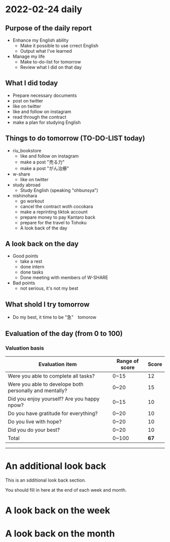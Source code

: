# 2022-02-24 daily 

## Purpose of the daily report
- Enhance my English ability
  - Make it possible to use crrect English
  - Output what I've learned
- Manage my life
  - Make to-do-list for tomorrow
  - Review what I did on that day
 
## What I did today
- Prepare necessary documents
- post on twitter
- like on twitter
- like and follow on instagram
- read through the contract
- make a plan for studying English

## Things to do tomorrow (TO-DO-LIST today)
- riu_bookstore
  - like and follow on instagram
  - make a post "売る力"
  - make a post "がん治療"
- w-share
  - like on twitter
- study abroad
  - Study English (speaking "ohbunsya")
- nishinohara
  - go workout
  - cancel the contract woth cocokara
  - make a reprinting tiktok account
  - prepare money to pay Kantaro back
  - prepare for the travel to Tohoku
  - A look back of the day

## A look back on the day
- Good points
  - take a rest
  - done intern
  - done tasks
  - Done meeting with members of W-SHARE
- Bad points
  - not serious, it's not my best

## What shold I try tomorrow
- Do my best, it time to be "急"　tomorow

## Evaluation of the day (from 0 to 100)
### Valuation basis
|Evaluation item|Range of score|Score|
|---------------|--------------|-----|
|Were you able to complete all tasks?|0~15|12|
|Were you able to develope both personally and mentally?|0~20|15|
|Did you enjoy yourself? Are you happy npow?|0~15|10|
|Do you have gratitude for everything?|0~20|10|
|Do you live with hope?|0~20|10|
|Did you do your best?|0~20|10|
|Total|0~100|**67**|

---
# An additional look back 
This is an sdditional look back section.

You should fill in here at the end of each week and month.

# A look back on the week

# A look back on the month
